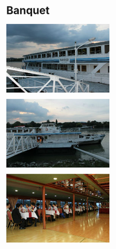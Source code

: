 # Banquet

![](<../.gitbook/assets/001 (1).jpg>)

![](../.gitbook/assets/002.jpg)

![](<../.gitbook/assets/003 (1).jpg>)





